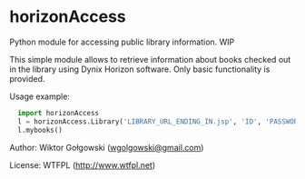# horizonAccess
Python module for accessing public library information. WIP

This simple module allows to retrieve information about books
checked out in the library using Dynix Horizon software. Only basic
functionality is provided.

Usage example:
```python
  import horizonAccess
  l = horizonAccess.Library('LIBRARY_URL_ENDING_IN.jsp', 'ID', 'PASSWORD')
  l.mybooks()
```

Author: Wiktor Gołgowski (<wgolgowski@gmail.com>)

License: WTFPL (<http://www.wtfpl.net>)
